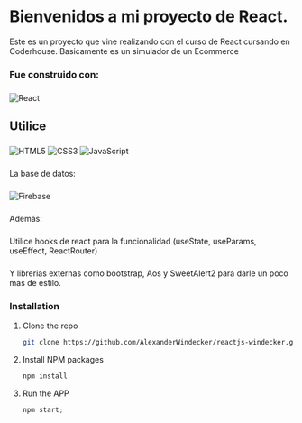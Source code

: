 # Bienvenidos a mi proyecto de React.

Este es un proyecto que vine realizando con el curso de React cursando en Coderhouse. 
Basicamente es un simulador de un Ecommerce 

### Fue construido con:
###
![React](https://img.shields.io/badge/react-%2320232a.svg?style=for-the-badge&logo=react&logoColor=%2361DAFB)
###
## Utilice
###
![HTML5](https://img.shields.io/badge/html5-%23E34F26.svg?style=for-the-badge&logo=html5&logoColor=white)
![CSS3](https://img.shields.io/badge/css3-%231572B6.svg?style=for-the-badge&logo=css3&logoColor=white)
![JavaScript](https://img.shields.io/badge/javascript-%23323330.svg?style=for-the-badge&logo=javascript&logoColor=%23F7DF1E)
###
La base de datos:
###
![Firebase](https://img.shields.io/badge/Firebase-039BE5?style=for-the-badge&logo=Firebase&logoColor=white)
###


Además:
###
Utilice hooks de react para la funcionalidad (useState, useParams, useEffect, ReactRouter)
###
Y librerias externas como bootstrap, Aos y SweetAlert2 para darle un poco mas de estilo.








### Installation

1. Clone the repo
   ```sh
   git clone https://github.com/AlexanderWindecker/reactjs-windecker.git
   ```
2. Install NPM packages
   ```sh
   npm install
   ```
3. Run the APP
   ```js
   npm start;
   ```